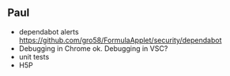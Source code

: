 ## Paul
* dependabot alerts https://github.com/gro58/FormulaApplet/security/dependabot
* Debugging in Chrome ok. Debugging in VSC?
* unit tests
* H5P
